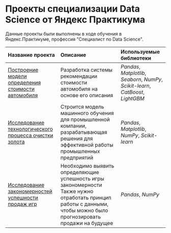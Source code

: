 # Проекты специализации Data Science от Яндекс Практикума
Данные проекты были выполнены в ходе обучения в Яндекс.Практикуме, профессия "Специалист по Data Science".

| Название проекта | Описание | Используемые библиотеки | 
| :---------------------- | :---------------------- | :---------------------- |
| [Построение модели определения стоимости автомобиля](car_price_project) | Разработка системы рекомендации стоимости автомобиля на основе его описания | *Pandas*, *Matplotlib*, *Seaborn*, *NumPy*, *Scikit-learn*, *CatBoost*, *LightGBM*|
| [Исследование технологического процесса очистки золота](gold_recovery_project) | Строится модель машинного обучения для промышленной компании, разрабатывающая решения для эффективной работы промышленных предприятий| *Pandas*, *Matplotlib*, *NumPy*, *Scikit-learn* |
| [Исследование закономерностей успешности продаж игр](game_industry_project) | Необходимо выявить определяющие успешность игры закономерности <br> Также нужно отработать принцип работы с данными, чтобы можно было прогнозировать продажи на будущее | *Pandas*, *NumPy*|
